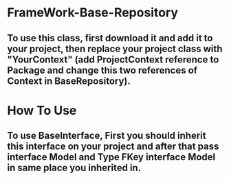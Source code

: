 # FrameWork-Base-Repository
## To use this class, first download it and add it to your project, then replace your project class with "YourContext" (add ProjectContext reference to Package and change this two references of Context in BaseRepository).


# How To Use
## To use BaseInterface, First you should inherit this interface on your project and after that pass interface Model and Type FKey interface Model in same place you inherited in.



